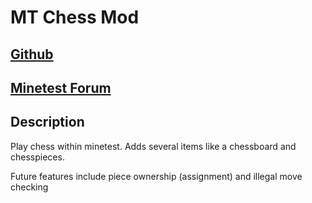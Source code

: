 <h1>MT Chess Mod</h1>
<h2><a href="https://github.com/bas080/chess">Github</a></h2>

<h2><a href="http://minetest.net/forum/viewtopic.php?id=2784">Minetest Forum</a></h2>

<h2>Description</h2>
Play chess within minetest.
Adds several items like a chessboard and chesspieces.

Future features include piece ownership (assignment) and illegal move checking
